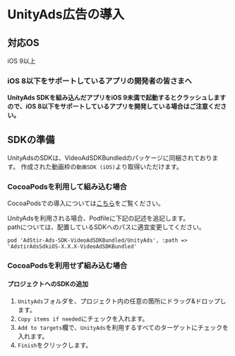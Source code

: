 # UnityAds広告の導入

## 対応OS

iOS 9以上

### iOS 8以下をサポートしているアプリの開発者の皆さまへ

**UnityAds SDKを組み込んだアプリをiOS 9未満で起動するとクラッシュしますので、iOS 8以下をサポートしているアプリを開発している場合はご注意ください。**

## SDKの準備

UnityAdsのSDKは、VideoAdSDKBundledのパッケージに同梱されております。
作成された動画枠の`動画SDK (iOS)`より取得いただけます。

### CocoaPodsを利用して組み込む場合

CocoaPodsでの導入については[こちら](../init/cocoapods.md)をご覧ください。

UnityAdsを利用される場合、Podfileに下記の記述を追記します。  
pathについては、配置しているSDKへのパスに適宜変更してください。

```
pod 'AdStir-Ads-SDK-VideoAdSDKBundled/UnityAds', :path => 'AdstirAdsSdkiOS-X.X.X-VideoAdSDKBundled'
```

### CocoaPodsを利用せず組み込む場合

#### プロジェクトへのSDKの追加

1. `UnityAds`フォルダを、プロジェクト内の任意の箇所にドラッグ&ドロップします。
1. `Copy items if needed`にチェックを入れます。
1. `Add to targets`欄で、`UnityAds`を利用するすべてのターゲットにチェックを入れます。
1. `Finish`をクリックします。
